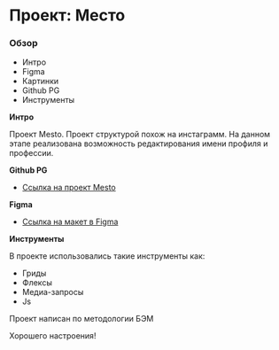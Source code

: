 # Проект: Место

### Обзор
* Интро
* Figma
* Картинки
* Github PG
* Инструменты

**Интро**

Проект Mesto. Проект структурой похож на инстаграмм. На данном этапе реализована возможность редактирования имени профиля и профессии.

**Github PG**

* [Ссылка на проект Mesto](https://andryhaee.github.io/mesto/)

**Figma**

* [Ссылка на макет в Figma](https://www.figma.com/file/2cn9N9jSkmxD84oJik7xL7/JavaScript.-Sprint-4?node-id=0%3A1)

**Инструменты**

В проекте использовались такие инструменты как:

* Гриды
* Флексы
* Медиа-запросы
* Js

Проект написан по методологии БЭМ

Хорошего настроения!
